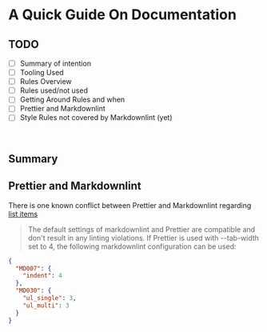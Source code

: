 # A Quick Guide On Documentation

## TODO

- [ ] Summary of intention
- [ ] Tooling Used
- [ ] Rules Overview
- [ ] Rules used/not used
- [ ] Getting Around Rules and when
- [ ] Prettier and Markdownlint
- [ ] Style Rules not covered by Markdownlint (yet)

<br/>

## Summary

## Prettier and Markdownlint

There is one known conflict between Prettier and Markdownlint regarding [list items](https://github.com/DavidAnson/markdownlint/blob/main/doc/Prettier.md) 

> The default settings of markdownlint and Prettier are compatible and don't result in any linting violations. If Prettier is used with --tab-width set to 4, the following markdownlint configuration can be used:

```json
{
  "MD007": {
    "indent": 4
  },
  "MD030": {
    "ul_single": 3,
    "ul_multi": 3
  }
}
```
